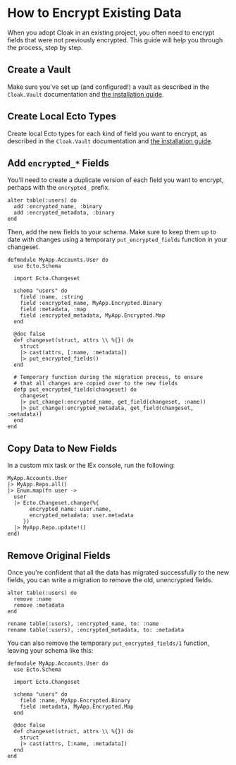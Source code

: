 # How to Encrypt Existing Data

When you adopt Cloak in an existing project, you often need to encrypt fields
that were not previously encrypted. This guide will help you through the
process, step by step.

## Create a Vault

Make sure you've set up (and configured!) a vault as described in the
`Cloak.Vault` documentation and [the installation guide](install.html).

## Create Local Ecto Types

Create local Ecto types for each kind of field you want to encrypt, as
described in the `Cloak.Vault` documentation and [the installation
guide](install.html).

## Add `encrypted_*` Fields

You'll need to create a duplicate version of each field you want to encrypt,
perhaps with the `encrypted_` prefix.

    alter table(:users) do
      add :encrypted_name, :binary
      add :encrypted_metadata, :binary
    end

Then, add the new fields to your schema. Make sure to keep them up to
date with changes using a temporary `put_encrypted_fields` function in
your changeset.

    defmodule MyApp.Accounts.User do
      use Ecto.Schema

      import Ecto.Changeset

      schema "users" do
        field :name, :string
        field :encrypted_name, MyApp.Encrypted.Binary
        field :metadata, :map
        field :encrypted_metadata, MyApp.Encrypted.Map
      end

      @doc false
      def changeset(struct, attrs \\ %{}) do
        struct
        |> cast(attrs, [:name, :metadata])
        |> put_encrypted_fields()
      end

      # Temporary function during the migration process, to ensure
      # that all changes are copied over to the new fields
      defp put_encrypted_fields(changeset) do
        changeset
        |> put_change(:encrypted_name, get_field(changeset, :name))
        |> put_change(:encrypted_metadata, get_field(changeset, :metadata))
      end
    end

## Copy Data to New Fields

In a custom mix task or the IEx console, run the following:

    MyApp.Accounts.User
    |> MyApp.Repo.all()
    |> Enum.map(fn user ->
      user
      |> Ecto.Changeset.change(%{
           encrypted_name: user.name,
           encrypted_metadata: user.metadata
         })
      |> MyApp.Repo.update!()
    end)

## Remove Original Fields

Once you're confident that all the data has migrated successfully to the new
fields, you can write a migration to remove the old, unencrypted fields.

    alter table(:users) do
      remove :name
      remove :metadata
    end

    rename table(:users), :encrypted_name, to: :name
    rename table(:users), :encrypted_metadata, to: :metadata

You can also remove the temporary `put_encrypted_fields/1` function, leaving
your schema like this:

    defmodule MyApp.Accounts.User do
      use Ecto.Schema

      import Ecto.Changeset

      schema "users" do
        field :name, MyApp.Encrypted.Binary
        field :metadata, MyApp.Encrypted.Map
      end

      @doc false
      def changeset(struct, attrs \\ %{}) do
        struct
        |> cast(attrs, [:name, :metadata])
      end
    end
